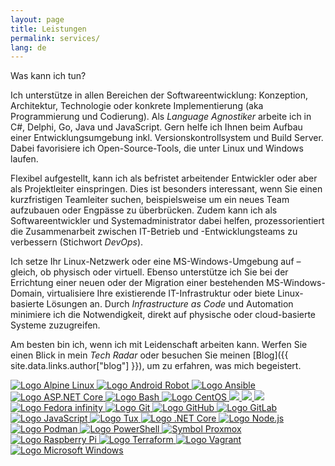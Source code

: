 ```yaml
---
layout: page
title: Leistungen
permalink: services/
lang: de
---
```


Was kann ich tun?

Ich unterstütze in allen Bereichen der Softwareentwicklung: Konzeption, Architektur, Technologie oder konkrete Implementierung (aka Programmierung und Codierung). Als _Language Agnostiker_ arbeite ich in C#, Delphi, Go, Java und JavaScript. Gern helfe ich Ihnen beim Aufbau einer Entwicklungsumgebung inkl. Versionskontrollsystem und Build Server. Dabei favorisiere ich Open-Source-Tools, die unter Linux und Windows laufen.

Flexibel aufgestellt, kann ich als befristet arbeitender Entwickler oder aber als Projektleiter einspringen. Dies ist besonders interessant, wenn Sie einen kurzfristigen Teamleiter suchen, beispielsweise um ein neues Team aufzubauen oder Engpässe zu überbrücken. Zudem kann ich als Softwareentwickler und Systemadministrator dabei helfen, prozessorientiert die Zusammenarbeit zwischen IT-Betrieb und -Entwicklungsteams zu verbessern (Stichwort _DevOps_).

Ich setze Ihr Linux-Netzwerk oder eine MS-Windows-Umgebung auf – gleich, ob physisch oder virtuell. Ebenso unterstütze ich Sie bei der Errichtung einer neuen oder der Migration einer bestehenden MS-Windows-Domain, virtualisiere Ihre existierende IT-Infrastruktur oder biete Linux-basierte Lösungen an. Durch _Infrastructure as Code_ und Automation minimiere ich die Notwendigkeit, direkt auf physische oder cloud-basierte Systeme zuzugreifen.

Am besten bin ich, wenn ich mit Leidenschaft arbeiten kann. Werfen Sie einen Blick in mein _Tech Radar_ oder besuchen Sie meinen [Blog]({{ site.data.links.author["blog"] }}), um zu erfahren, was mich begeistert.

<div class="scrolling-wrapper">
  <!-- https://alpinelinux.org/ -->
  <a class="img-link" href="{{ site.data.links.alpine-linux }}">
    <img class="grayscale" src="{{ site.baseurl }}/assets/site/images/Alpine_Linux.symbol.png" alt="Logo Alpine Linux" title="Alpine Linux - a security-oriented, lightweight Linux distribution">
  </a>
  <!-- https://developer.android.com/distribute/marketing-tools/brand-guidelines -->
  <a class="img-link" href="{{ site.data.links.android[site.active_lang] }}">
    <img class="grayscale" src="{{ site.baseurl }}/assets/site/images/Android_Robot.symbol.png" alt="Logo Android Robot" title="Android - Das weltweit beliebteste Betriebssystem für Mobilgeräte">
  </a>
  <!-- https://www.brandeps.com/logo/A/Ansible-01 -->
  <a class="img-link" href="{{ site.data.links.ansible }}">
    <img class="grayscale" src="{{ site.baseurl }}/assets/site/images/Ansible.symbol.png" alt="Logo Ansible" title="Ansible - Simple IT Automation">
  </a>
  <!-- https://www.archlinux.org/art/ -->
  <!-- <a class="img-link" href="{{ site.data.links.arch-linux }}">
    <img class="grayscale" src="{{ site.baseurl }}/assets/site/images/Arch_Linux.symbol.png" alt="Logo Arch Linux" title="Arch Linux - lightweight and flexible Linux distribution">
  </a> -->
  <!-- https://github.com/campusMVP/dotnetCoreLogoPack -->
  <a class="img-link" href="{{ site.data.links.asp_net-core[site.active_lang] }}">
    <img class="grayscale" src="{{ site.baseurl }}/assets/site/images/ASP.NET-Core.symbol.png" alt="Logo ASP.NET Core" title="ASP.NET Core - ein plattformübergreifendes Open-Source-Framework zum Erstellen moderner, cloudbasierter Web-Apps">
  </a>
  <!-- https://bashlogo.com/ -->
  <a class="img-link" href="{{ site.data.links.gnu-bash }}">
    <img class="grayscale" src="{{ site.baseurl }}/assets/site/images/Bash.symbol.png" alt="Logo Bash" title="Bash - Bourne Again SHell">
  </a>
  <!-- https://wiki.centos.org/ArtWork/Brand/Logo -->
  <a class="img-link" href="{{ site.data.links.centos }}">
    <img class="grayscale" src="{{ site.baseurl }}/assets/site/images/CentOS.symbol.png" alt="Logo CentOS" title="The CentOS Project - community-driven free software effort focused on delivering a robust open source ecosystem">
  </a>
  <!-- https://chrismckee.co.uk/c-logo-for-stuff-and-stickers/ -->
  <a class="img-link" href="{{ site.data.links.csharp-reference[site.active_lang] }}" alt="Logo C#" title="C# - einfache, moderne, objektorientierte und typsichere Programmiersprache">
    <img class="grayscale" src="{{ site.baseurl }}/assets/site/images/CSharp.symbol.png">
  </a>
  <!-- https://www.debian.org/logos/ -->
  <a class="img-link" href="{{ site.data.links.debian[site.active_lang] }}" alt="Logo Debian" title="Debian - Das universelle Betriebssystem">
    <img class="grayscale" src="{{ site.baseurl }}/assets/site/images/Debian.symbol.png">
  </a>
  <!-- https://www.docker.com/legal/brand-guidelines -->
  <a class="img-link" href="{{ site.data.links.docker }}" alt="Logo Docker Moby" title="Docker - Build, Ship, and Run Any App, Anywhere">
    <img class="grayscale" src="{{ site.baseurl }}/assets/site/images/Docker_moby.symbol.png">
  </a>
  <!-- https://fedoraproject.org/wiki/Logo/UsageGuidelines -->
  <a class="img-link" href="{{ site.data.links.fedora[site.active_lang] }}">
    <img class="grayscale" src="{{ site.baseurl }}/assets/site/images/Fedora_infinity.symbol.png" alt="Logo Fedora infinity" title="Fedora Project - freie Open Source Softwareplattform">
  </a>
  <!-- https://git-scm.com/downloads/logos -->
  <a class="img-link" href="{{ site.data.links.git-scm }}">
    <img class="grayscale" src="{{ site.baseurl }}/assets/site/images/Git.symbol.png" alt="Logo Git" title="Git - free and open source distributed version control system">
  </a>
  <!-- https://github.com/logos -->
  <a class="img-link" href="{{ site.data.links.github }}">
    <img class="grayscale" src="{{ site.baseurl }}/assets/site/images/GitHub_Octocat.symbol.png" alt="Logo GitHub" title="GitHub - software development platform">
  </a>
  <!-- https://about.gitlab.com/press/ -->
  <a class="img-link" href="{{ site.data.links.gitlab }}">
    <img class="grayscale" src="{{ site.baseurl }}/assets/site/images/GitLab.symbol.png" alt="Logo GitLab" title="GitLab - fully featured platform for software development, security, and operations">
  </a>
  <!-- https://blog.golang.org/go-brand -->
  <!-- <a class="img-link" href="{{ site.data.links.golang }}">
    <img class="grayscale" src="{{ site.baseurl }}/assets/site/images/Go_Blue.symbol.png" alt="Logo Golang" title="Go - open source programming language">
  </a> -->
  <!-- http://openjdk.java.net/projects/duke/ -->
  <!-- <a class="img-link" href="{{ site.data.links.java[site.active_lang] }}">
    <img class="grayscale" src="{{ site.baseurl }}/assets/site/images/Java_mascot_Duke_waving.symbol.png" alt="Logo Java Duke" title="Java - Programmiersprache und Laufzeitumgebung">
  </a> -->
  <!-- https://github.com/voodootikigod/logo.js/ -->
  <a class="img-link" href="{{ site.data.links.javascript[site.active_lang] }}">
    <img class="grayscale" src="{{ site.baseurl }}/assets/site/images/js.symbol.png" alt="Logo JavaScript" title="JavaScript - leichtgewichtige, interpretierte oder JIT-übersetzte Sprache">
  </a>
  <!-- http://isc.tamu.edu/~lewing/linux/ -->
  <a class="img-link" href="{{ site.data.links.linux-kernel }}">
    <img class="grayscale" src="{{ site.baseurl }}/assets/site/images/Linux_Penguin.symbol.png" alt="Logo Tux" title="The Linux Kernel Archives">
  </a>
  <!-- https://neosmart.net/blog/2019/new-dot-net-standard-framework-logo/ -->
  <a class="img-link" href="{{ site.data.links.dotnet-core[site.active_lang] }}">
    <img class="grayscale" src="{{ site.baseurl }}/assets/site/images/dotNET-Core.symbol.png" alt="Logo .NET Core" title=".NET - Entwicklerplattform zum Erstellen all Ihrer Apps: Web-Apps, mobile Apps, Desktop-, Gaming-, IoT-Apps und weitere">
  </a>
  <!-- https://nodejs.org/en/about/resources/ -->
  <a class="img-link" href="{{ site.data.links.node-js[site.active_lang] }}">
    <img class="grayscale" src="{{ site.baseurl }}/assets/site/images/nodejs.symbol.png" alt="Logo Node.js" title="Node.js - JavaScript-Laufzeitumgebung, die auf Chromes V8 JavaScript-Engine basiert">
  </a>
  <!-- https://github.com/containers/podman.io -->
  <a class="img-link" href="{{ site.data.links.podman }}">
    <img class="grayscale" src="{{ site.baseurl }}/assets/site/images/Podman.symbol.png" alt="Logo Podman" title="Podman - a daemonless container engine for developing, managing, and running OCI Containers on your Linux">
  </a>
  <!-- https://github.com/PowerShell/PowerShell -->
  <a class="img-link" href="{{ site.data.links.powershell[site.active_lang] }}">
    <img class="grayscale" src="{{ site.baseurl }}/assets/site/images/Powershell.symbol.png" alt="Logo PowerShell" title="PowerShell - aufgabenbasierte Befehlszeilenshell und Skriptsprache">
  </a>
  <!-- https://www.proxmox.com/en/news/media-kit -->
  <a class="img-link" href="{{ site.data.links.proxmox-ve[site.active_lang] }}">
    <img class="grayscale" src="{{ site.baseurl }}/assets/site/images/Proxmox.symbol.png" alt="Symbol Proxmox" title="Proxmox VE - Open-Source Virtualisierungsplattform">
  </a>
  <!-- https://rancher.com/brand-guidelines/ -->
  <!-- <a class="img-link" href="{{ site.data.links.rancher-labs }}">
    <img class="grayscale" src="{{ site.baseurl }}/assets/site/images/Rancher.symbol.png" alt="Logo Rancher Labs" title="Rancher Labs - Enterprise Kubernetes Platform">
  </a> -->
  <!-- https://www.raspberrypi.org/trademark-rules/ -->
  <a class="img-link" href="{{ site.data.links.raspberry-pi }}">
    <img class="grayscale" src="{{ site.baseurl }}/assets/site/images/Raspberry_Pi.symbol.png" alt="Logo Raspberry Pi" title="Raspberry Pi - A small and affordable computer">
  </a>
  <!-- https://www.terraform.io/logos.html -->
  <a class="img-link" href="{{ site.data.links.hashicorp-terraform }}">
    <img class="grayscale" src="{{ site.baseurl }}/assets/site/images/Terraform.symbol.png" alt="Logo Terraform" title="Terraform - Write, Plan, and Create Infrastructure as Code">
  </a>
  <!-- https://www.hashicorp.com/brand -->
  <a class="img-link" href="{{ site.data.links.hashicorp-vagrant }}">
    <img class="grayscale" src="{{ site.baseurl }}/assets/site/images/Vagrant.symbol.png" alt="Logo Vagrant" title="Vagrant - a tool for building and managing virtual machine environments in a single workflow">
  </a>
  <!-- https://www.brandeps.com/logo/W/Windows-01 -->
  <a class="img-link" href="{{ site.data.links.windows-server[site.active_lang] }}">
    <img class="grayscale" src="{{ site.baseurl }}/assets/site/images/Windows.symbol.png" alt="Logo Microsoft Windows" title="Microsoft Windows - Windows Server">
  </a>
</div>
